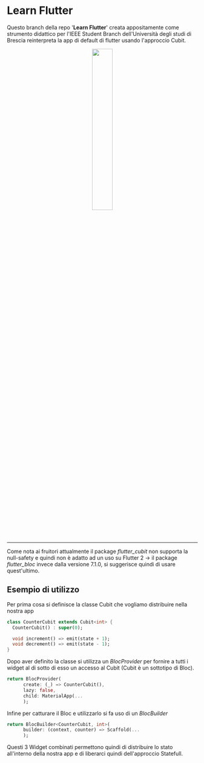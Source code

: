 # Learn Flutter

Questo branch della repo '**Learn Flutter**' creata appositamente come strumento didattico per l'IEEE Student Branch dell'Università degli studi di Brescia reinterpreta la app di default di flutter usando l'approccio Cubit.
<p align="center" width="100%">
    <img width="33%" src="https://user-images.githubusercontent.com/49036204/127985029-6b59f370-2726-4504-9ba1-c6b057d8b5e0.png" />
</p>

- - -


Come nota ai fruitori attualmente il package <i>flutter_cubit</i> non supporta la null-safety e quindi non è adatto ad un uso su Flutter 2 -> il package <i>flutter_bloc</i> invece dalla versione 7.1.0, si suggerisce quindi di usare quest'ultimo.


## Esempio di utilizzo

Per prima cosa si definisce la classe Cubit che vogliamo distribuire nella nostra app
```dart
class CounterCubit extends Cubit<int> {
  CounterCubit() : super(0);

  void increment() => emit(state + 1);
  void decrement() => emit(state - 1);
}
```
Dopo aver definito la classe si utilizza un *BlocProvider* per fornire a tutti i widget al di sotto di esso un accesso al Cubit (Cubit è un sottotipo di Bloc). 
```dart
return BlocProvider(
      create: (_) => CounterCubit(),
      lazy: false,
      child: MaterialApp(...
      );
```
Infine per catturare il Bloc e utilizzarlo si fa uso di un *BlocBuilder*
```dart
return BlocBuilder<CounterCubit, int>(
      builder: (context, counter) => Scaffold(...
      );
```

Questi 3 Widget combinati permettono quindi di distribuire lo stato all'interno della nostra app e di liberarci quindi dell'approccio Statefull. 
